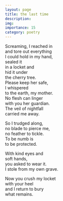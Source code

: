 ```yaml
---
layout: page
title: the last time
description: 
img:
importance: 15
category: poetry
---
```


Screaming, I reached in <br/>
and tore out everything <br/>
I could hold in my hand, <br/>
sealed it <br/>
in a locket and <br/>
hid it under <br/>
the cherry tree. <br/>
Please keep her safe, <br/>
I whispered <br/>
to the earth, my mother. <br/>
No flesh can linger <br/>
with you her guardian. <br/>
The veil of nightfall <br/>
carried me away.

So I trudged along, <br/>
no blade to pierce me, <br/>
no feather to tickle. <br/>
To be numb is <br/>
to be protected.

With kind eyes and <br/>
soft hands, <br/>
you asked to wear it. <br/>
I stole from my own grave.

Now you crush my locket <br/>
with your heel <br/>
and I return to bury <br/>
what remains.


